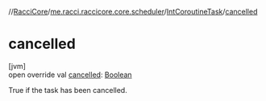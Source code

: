//[RacciCore](../../../index.md)/[me.racci.raccicore.core.scheduler](../index.md)/[IntCoroutineTask](index.md)/[cancelled](cancelled.md)

# cancelled

[jvm]\
open override val [cancelled](cancelled.md): [Boolean](https://kotlinlang.org/api/latest/jvm/stdlib/kotlin/-boolean/index.html)

True if the task has been cancelled.

